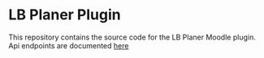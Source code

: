 # LB Planer Plugin

This repository contains the source code for the LB Planer Moodle plugin. Api endpoints are documented [here](https://necodeit.github.io/lb_planner_docs/moodle/index.html)
